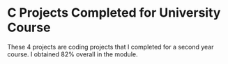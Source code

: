 C Projects Completed for University Course
============

These 4 projects are coding projects that I completed for a second year course. I obtained 82% overall in the module.